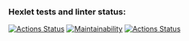 ### Hexlet tests and linter status:
[![Actions Status](https://github.com/mikemoreen/frontend-project-lvl3/workflows/hexlet-check/badge.svg)](https://github.com/mikemoreen/frontend-project-lvl3/actions)
[![Maintainability](https://api.codeclimate.com/v1/badges/9d66b6588ac716430d56/maintainability)](https://codeclimate.com/github/mikemoreen/frontend-project-lvl3/maintainability)
[![Actions Status](https://github.com/mikemoreen/frontend-project-lvl3/actions/workflows/main.yml/badge.svg)](https://github.com/mikemoreen/frontend-project-lvl3/actions/workflows/main.yml)